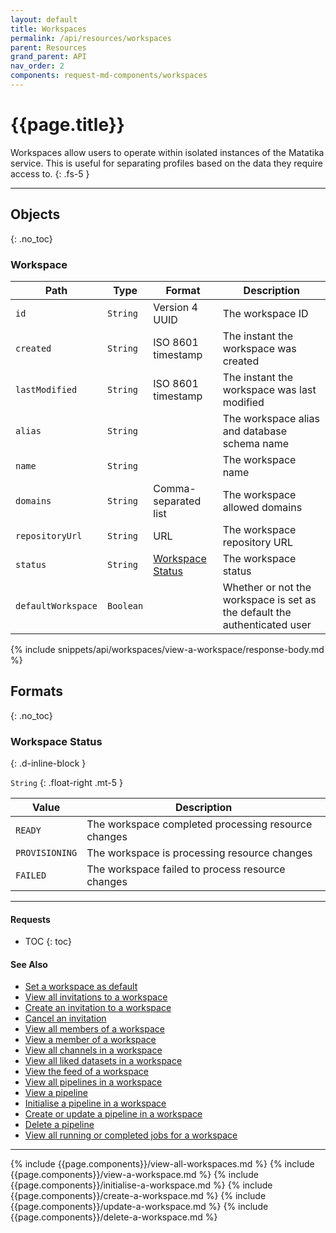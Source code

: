 ```yaml
---
layout: default
title: Workspaces
permalink: /api/resources/workspaces
parent: Resources
grand_parent: API
nav_order: 2
components: request-md-components/workspaces
---
```


# {{page.title}}

Workspaces allow users to operate within isolated instances of the Matatika service. This is useful for separating profiles based on the data they require access to.
{: .fs-5 }

---

## Objects
{: .no_toc}

### Workspace

Path | Type | Format | Description
---- | ---- | ------ | -----------
`id` | `String` | Version 4 UUID | The workspace ID
`created` | `String` | ISO 8601 timestamp | The instant the workspace was created
`lastModified` | `String` | ISO 8601 timestamp | The instant the workspace was last modified
`alias` | `String` | | The workspace alias and database schema name
`name` | `String` | | The workspace name
`domains` | `String` | Comma-separated list | The workspace allowed domains
`repositoryUrl` | `String` | URL | The workspace repository URL
`status` | `String` | [Workspace Status](#workspace-status) | The workspace status
`defaultWorkspace` | `Boolean` | | Whether or not the workspace is set as the default the authenticated user

{% include snippets/api/workspaces/view-a-workspace/response-body.md %}

## Formats
{: .no_toc}

### Workspace Status
{: .d-inline-block }

`String`
{: .float-right .mt-5 }

Value | Description
----- | -----------
`READY` | The workspace completed processing resource changes
`PROVISIONING` | The workspace is processing resource changes
`FAILED` | The workspace failed to process resource changes

---

#### Requests

- TOC
{: toc}

#### See Also

- [Set a workspace as default](profiles#set-a-workspace-as-default)
- [View all invitations to a workspace](invitations#view-all-invitations-to-a-workspace)
- [Create an invitation to a workspace](invitations#create-an-invitation-to-a-workspace)
- [Cancel an invitation](invitations#withdraw-an-invitation)
- [View all members of a workspace](members#view-all-members-of-a-workspace)
- [View a member of a workspace](members#view-a-member-of-a-workspace)
- [View all channels in a workspace](channels#view-all-channels-in-a-workspace)
- [View all liked datasets in a workspace](datasets#view-all-liked-datasets-in-a-workspace)
- [View the feed of a workspace](feed#view-the-feed-of-a-workspace)
- [View all pipelines in a workspace](pipelines#view-all-pipelines-in-a-workspace)
- [View a pipeline](pipelines#view-a-pipeline)
- [Initialise a pipeline in a workspace](pipelines#initialise-a-pipeline-in-a-workspace)
- [Create or update a pipeline in a workspace](pipelines#create-or-update-a-pipeline-in-a-workspace)
- [Delete a pipeline](pipelines#delete-a-pipeline)
- [View all running or completed jobs for a workspace](jobs#view-all-running-or-completed-jobs-for-a-workspace)

---

{% include {{page.components}}/view-all-workspaces.md %}
{% include {{page.components}}/view-a-workspace.md %}
{% include {{page.components}}/initialise-a-workspace.md %}
{% include {{page.components}}/create-a-workspace.md %}
{% include {{page.components}}/update-a-workspace.md %}
{% include {{page.components}}/delete-a-workspace.md %}
